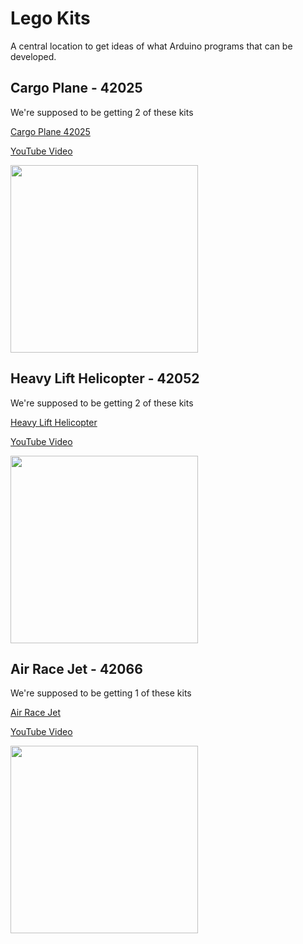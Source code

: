 # Lego Kits

A central location to get ideas of what Arduino programs that can be developed.

## Cargo Plane - 42025
We're supposed to be getting 2 of these kits

[Cargo Plane 42025](https://brickset.com/sets/42025-1/Cargo-Plane)

[YouTube Video](https://www.youtube.com/watch?v=QXS4MeNZaeU)

<img src="https://images.brickset.com/sets/images/42025-1.jpg?201311210338" width="300">

## Heavy Lift Helicopter - 42052
We're supposed to be getting 2 of these kits

[Heavy Lift Helicopter](https://brickset.com/sets/42052-1/Heavy-Lift-Helicopter)

[YouTube Video](https://www.youtube.com/watch?v=ItInq-jROCk)

<img src="https://images.brickset.com/sets/images/42052-1.jpg?201601050913" width="300">


## Air Race Jet - 42066
We're supposed to be getting 1 of these kits

[Air Race Jet](https://brickset.com/sets/42066-1/Air-Race-Jet)

[YouTube Video](https://www.youtube.com/watch?v=0M2CzpHbdx0)

<img src="https://images.brickset.com/sets/images/42066-1.jpg?201611300919" width="300">

